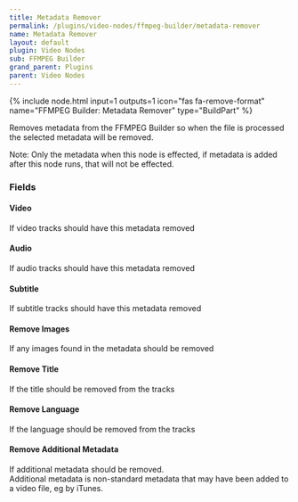 ```yaml
---
title: Metadata Remover
permalink: /plugins/video-nodes/ffmpeg-builder/metadata-remover
name: Metadata Remover
layout: default
plugin: Video Nodes
sub: FFMPEG Builder
grand_parent: Plugins
parent: Video Nodes
---
```


{% include node.html input=1 outputs=1 icon="fas fa-remove-format" name="FFMPEG Builder: Metadata Remover" type="BuildPart" %}

Removes metadata from the FFMPEG Builder so when the file is processed the selected metadata will be removed.

Note: Only the metadata when this node is effected, if metadata is added after this node runs, that will not be effected.


### Fields

#### Video
If video tracks should have this metadata removed

#### Audio
If audio tracks should have this metadata removed

#### Subtitle
If subtitle tracks should have this metadata removed

#### Remove Images
If any images found in the metadata should be removed

#### Remove Title
If the title should be removed from the tracks

#### Remove Language
If the language should be removed from the tracks

#### Remove Additional Metadata
If additional metadata should be removed.  
Additional metadata is non-standard metadata that may have been added to a video file, eg by iTunes.